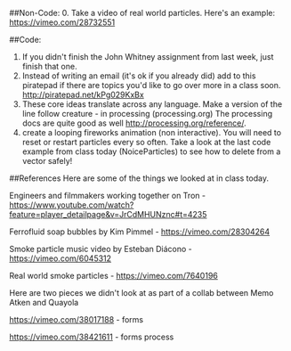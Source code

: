 ##Non-Code:
0. Take a video of real world particles.  Here's an example: https://vimeo.com/28732551

##Code:
1. If you didn't finish the John Whitney assignment from last week, just finish that one.
2. Instead of writing an email (it's ok if you already did) add to this piratepad if there are topics you'd like to go over more in a class soon.  http://piratepad.net/kPg029KxBx
3. These core ideas translate across any language. Make a version of the line follow creature - in processing (processing.org)  The processing docs are quite good as well http://processing.org/reference/.
4. create a looping fireworks animation (non interactive). You will need to reset or restart particles every so often.  Take a look at the last code example from class today (NoiceParticles) to see how to delete from a vector safely!

##References
Here are some of the things we looked at in class today.

Engineers and filmmakers working together on Tron - https://www.youtube.com/watch?feature=player_detailpage&v=JrCdMHUNznc#t=4235

Ferrofluid soap bubbles by Kim Pimmel - https://vimeo.com/28304264

Smoke particle music video by  Esteban Diácono - https://vimeo.com/6045312

Real world smoke particles - https://vimeo.com/7640196


Here are two pieces we didn't look at as part of a collab between Memo Atken and Quayola

https://vimeo.com/38017188 - forms

https://vimeo.com/38421611 - forms process
